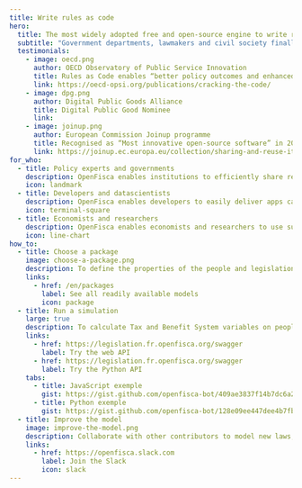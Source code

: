 ```yaml
---
title: Write rules as code
hero:
  title: The most widely adopted free and open-source engine to write rules as code
  subtitle: "Government departments, lawmakers and civil society finally share a common language to debate and activate social and fiscal policies: OpenFisca enables collaboratively modelling laws and regulations and making them computable over open APIs for developers, datascientists and researchers."
  testimonials:
    - image: oecd.png
      author: OECD Observatory of Public Service Innovation
      title: Rules as Code enables “better policy outcomes and enhanced service delivery”
      link: https://oecd-opsi.org/publications/cracking-the-code/
    - image: dpg.png
      author: Digital Public Goods Alliance
      title: Digital Public Good Nominee
      link:
    - image: joinup.png
      author: European Commission Joinup programme
      title: Recognised as “Most innovative open-source software” in 2019
      link: https://joinup.ec.europa.eu/collection/sharing-and-reuse-it-solutions/sharing-reuse-awards-2019-results#oss-inno
for_who:
  - title: Policy experts and governments
    description: OpenFisca enables institutions to efficiently share regulation updates and to pool IT costs. Interconnecting rules across public bodies in the form of legible parameters and executable code provides algorithmic transparency and reduces the bill for the taxpayer.
    icon: landmark
  - title: Developers and datascientists
    description: OpenFisca enables developers to easily deliver apps calculating complex taxes and benefits through its JSON web API, and datascientists to compute large-scale through its vectorial Python API. Contributing formulas and coding extensions enables building services for any business.
    icon: terminal-square
  - title: Economists and researchers
    description: OpenFisca enables economists and researchers to use survey and administrative data to simulate the impact of any past, future, or hypothetical reform on the income of a given population. Linking all computed taxes and benefits enables analysing how multiple reforms interact.
    icon: line-chart
how_to:
  - title: Choose a package
    image: choose-a-package.png
    description: To define the properties of the people and legislation you want to use OpenFisca with.
    links:
      - href: /en/packages
        label: See all readily available models
        icon: package
  - title: Run a simulation
    large: true
    description: To calculate Tax and Benefit System variables on people’s situations. OpenFisca will work the same for one person or million in the modeled situation thanks to the vectorial computing.
    links:
      - href: https://legislation.fr.openfisca.org/swagger
        label: Try the web API
      - href: https://legislation.fr.openfisca.org/swagger
        label: Try the Python API
    tabs:
      - title: JavaScript exemple
        gist: https://gist.github.com/openfisca-bot/409ae3837f14b7dc6a2563a2537beec1.js
      - title: Python exemple
        gist: https://gist.github.com/openfisca-bot/128e09ee447dee4b7fb8df35833ba833.js
  - title: Improve the model
    image: improve-the-model.png
    description: Collaborate with other contributors to model new laws, update legal values, handle edge cases, add real-world tests, improve the documentation… Country tax and benefit systems are open-source, so you’re never alone!
    links:
      - href: https://openfisca.slack.com
        label: Join the Slack
        icon: slack
---
```


